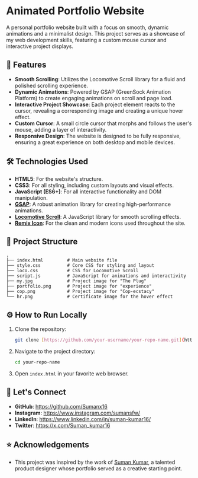 # Animated Portfolio Website

A personal portfolio website built with a focus on smooth, dynamic animations and a minimalist design. This project serves as a showcase of my web development skills, featuring a custom mouse cursor and interactive project displays.

## 🚀 Features

* **Smooth Scrolling**: Utilizes the Locomotive Scroll library for a fluid and polished scrolling experience.
* **Dynamic Animations**: Powered by GSAP (GreenSock Animation Platform) to create engaging animations on scroll and page load.
* **Interactive Project Showcase**: Each project element reacts to the cursor, revealing a corresponding image and creating a unique hover effect.
* **Custom Cursor**: A small circle cursor that morphs and follows the user's mouse, adding a layer of interactivity.
* **Responsive Design**: The website is designed to be fully responsive, ensuring a great experience on both desktop and mobile devices.

## 🛠️ Technologies Used

* **HTML5**: For the website's structure.
* **CSS3**: For all styling, including custom layouts and visual effects.
* **JavaScript (ES6+)**: For all interactive functionality and DOM manipulation.
* [**GSAP**](https://gsap.com/): A robust animation library for creating high-performance animations.
* [**Locomotive Scroll**](https://locomotive.ca/): A JavaScript library for smooth scrolling effects.
* [**Remix Icon**](https://remixicon.com/): For the clean and modern icons used throughout the site.

## 📂 Project Structure

```
.
├── index.html         # Main website file
├── style.css          # Core CSS for styling and layout
├── loco.css           # CSS for Locomotive Scroll
├── script.js          # JavaScript for animations and interactivity
├── my.jpg             # Project image for "The Plug"
├── portfolio.png      # Project image for "experience"
├── cop.png            # Project image for "Cop-ecstacy"
└── hr.png             # Certificate image for the hover effect
```

## ⚙️ How to Run Locally

1.  Clone the repository:
    ```bash
    git clone [https://github.com/your-username/your-repo-name.git](https://github.com/your-username/your-repo-name.git)
    ```
2.  Navigate to the project directory:
    ```bash
    cd your-repo-name
    ```
3.  Open `index.html` in your favorite web browser.

## 🤝 Let's Connect

* **GitHub**: https://github.com/Sumanx16
* **Instagram**: https://www.instagram.com/sumansfw/
* **LinkedIn**: https://www.linkedin.com/in/suman-kumar16/
* **Twitter**: https://x.com/Suman_kumar16

## ⭐ Acknowledgements

* This project was inspired by the work of [Suman Kumar](https://github.com/Sumanx16), a talented product designer whose portfolio served as a creative starting point.
